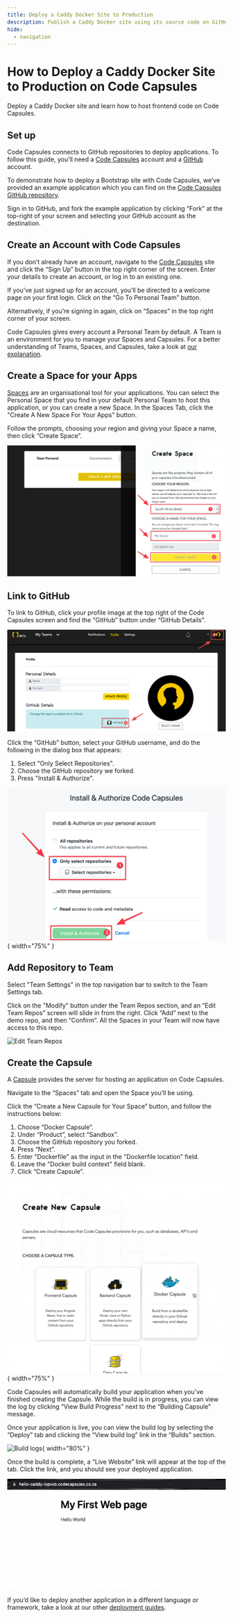```yaml
---
title: Deploy a Caddy Docker Site to Production
description: Publish a Caddy Docker site using its source code on GitHub.
hide:
  - navigation
---
```


# How to Deploy a Caddy Docker Site to Production on Code Capsules

Deploy a Caddy Docker site and learn how to host frontend code on Code Capsules.

## Set up

Code Capsules connects to GitHub repositories to deploy applications. To follow this guide, you’ll need a [Code Capsules](https://codecapsules.io/) account and a [GitHub](https://github.com/) account.

To demonstrate how to deploy a Bootstrap site with Code Capsules, we’ve provided an example application which you can find on the [Code Capsules GitHub repository](https://github.com/codecapsules-io/hello-caddy).

Sign in to GitHub, and fork the example application by clicking “Fork” at the top-right of your screen and selecting your GitHub account as the destination.

## Create an Account with Code Capsules

If you don’t already have an account, navigate to the [Code Capsules](https://codecapsules.io/) site and click the “Sign Up” button in the top right corner of the screen. Enter your details to create an account, or log in to an existing one.

If you’ve just signed up for an account, you’ll be directed to a welcome page on your first login. Click on the “Go To Personal Team” button.

Alternatively, if you’re signing in again, click on “Spaces” in the top right corner of your screen.

Code Capsules gives every account a Personal Team by default. A Team is an environment for you to manage your Spaces and Capsules. For a better understanding of Teams, Spaces, and Capsules, take a look at [our explanation](https://codecapsules.io/docs/FAQ/teams-spaces-capsules/).

## Create a Space for your Apps

[Spaces](https://codecapsules.io/docs/FAQ/what-is-a-space/) are an organisational tool for your applications. You can select the Personal Space that you find in your default Personal Team to host this application, or you can create a new Space. In the Spaces Tab, click the "Create A New Space For Your Apps" button.

Follow the prompts, choosing your region and giving your Space a name, then click “Create Space”.

![space name](../assets/deployment/html/space-name.png)

## Link to GitHub

To link to GitHub, click your profile image at the top right of the Code Capsules screen and find the “GitHub” button under “GitHub Details”.

![git-button](../assets/deployment/html/git-button.png)

Click the “GitHub” button, select your GitHub username, and do the following in the dialog box that appears:

1. Select "Only Select Repositories".
2. Choose the GitHub repository we forked.
3. Press "Install & Authorize".

![Install & authorize github](../assets/deployment/html/github-integration.png){ width="75%" }

## Add Repository to Team

Select "Team Settings" in the top navigation bar to switch to the Team Settings tab.

Click on the "Modify" button under the Team Repos section, and an “Edit Team Repos” screen will slide in from the right. Click “Add” next to the demo repo, and then “Confirm”. All the Spaces in your Team will now have access to this repo.

![Edit Team Repos](../assets/deployment/html/team-repos.gif)

## Create the Capsule

A [Capsule](https://codecapsules.io/docs/FAQ/what-is-a-capsule/) provides the server for hosting an application on Code Capsules.

Navigate to the “Spaces” tab and open the Space you’ll be using.

Click the “Create a New Capsule for Your Space” button, and follow the instructions below:

1. Choose “Docker Capsule”.
2. Under “Product”, select “Sandbox”.
3. Choose the GitHub repository you forked.
4. Press “Next”.
5. Enter "Dockerfile" as the input in the "Dockerfile location" field.
6. Leave the "Docker build context" field blank.
7. Click “Create Capsule”.

![Create Docker capsule](../assets/deployment/caddy-docker/docker-guide.gif){ width="75%" }

Code Capsules will automatically build your application when you’ve finished creating the Capsule. While the build is in progress, you can view the log by clicking “View Build Progress” next to the “Building Capsule” message.

Once your application is live, you can view the build log by selecting the “Deploy” tab and clicking the “View build log” link in the “Builds” section.

![Build logs](../assets/deployment/html/frontend-capsule-build-logs.png){ width="80%" }

Once the build is complete, a “Live Website” link will appear at the top of the tab. Click the link, and you should see your deployed application.

![Deployed App](../assets/deployment/caddy-docker/caddy-docker-site.png)

If you’d like to deploy another application in a different language or framework, take a look at our other [deployment guides](/docs/deployment/).
